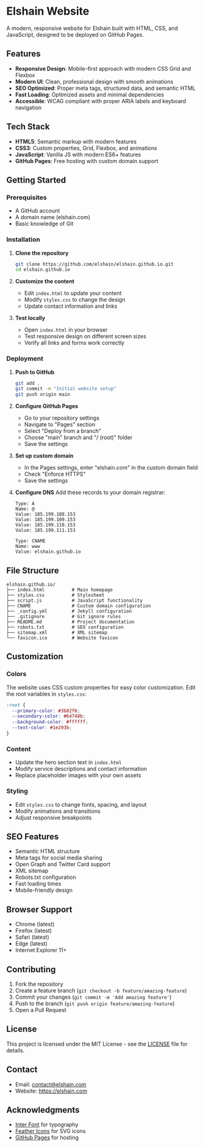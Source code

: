 # Elshain Website

A modern, responsive website for Elshain built with HTML, CSS, and JavaScript, designed to be deployed on GitHub Pages.

## Features

- **Responsive Design**: Mobile-first approach with modern CSS Grid and Flexbox
- **Modern UI**: Clean, professional design with smooth animations
- **SEO Optimized**: Proper meta tags, structured data, and semantic HTML
- **Fast Loading**: Optimized assets and minimal dependencies
- **Accessible**: WCAG compliant with proper ARIA labels and keyboard navigation

## Tech Stack

- **HTML5**: Semantic markup with modern features
- **CSS3**: Custom properties, Grid, Flexbox, and animations
- **JavaScript**: Vanilla JS with modern ES6+ features
- **GitHub Pages**: Free hosting with custom domain support

## Getting Started

### Prerequisites

- A GitHub account
- A domain name (elshain.com)
- Basic knowledge of Git

### Installation

1. **Clone the repository**
   ```bash
   git clone https://github.com/elshain/elshain.github.io.git
   cd elshain.github.io
   ```

2. **Customize the content**
   - Edit `index.html` to update your content
   - Modify `styles.css` to change the design
   - Update contact information and links

3. **Test locally**
   - Open `index.html` in your browser
   - Test responsive design on different screen sizes
   - Verify all links and forms work correctly

### Deployment

1. **Push to GitHub**
   ```bash
   git add .
   git commit -m "Initial website setup"
   git push origin main
   ```

2. **Configure GitHub Pages**
   - Go to your repository settings
   - Navigate to "Pages" section
   - Select "Deploy from a branch"
   - Choose "main" branch and "/ (root)" folder
   - Save the settings

3. **Set up custom domain**
   - In the Pages settings, enter "elshain.com" in the custom domain field
   - Check "Enforce HTTPS"
   - Save the settings

4. **Configure DNS**
   Add these records to your domain registrar:
   ```
   Type: A
   Name: @
   Value: 185.199.108.153
   Value: 185.199.109.153
   Value: 185.199.110.153
   Value: 185.199.111.153
   
   Type: CNAME
   Name: www
   Value: elshain.github.io
   ```

## File Structure

```
elshain.github.io/
├── index.html          # Main homepage
├── styles.css          # Stylesheet
├── script.js           # JavaScript functionality
├── CNAME               # Custom domain configuration
├── _config.yml         # Jekyll configuration
├── .gitignore          # Git ignore rules
├── README.md           # Project documentation
├── robots.txt          # SEO configuration
├── sitemap.xml         # XML sitemap
└── favicon.ico         # Website favicon
```

## Customization

### Colors
The website uses CSS custom properties for easy color customization. Edit the root variables in `styles.css`:

```css
:root {
  --primary-color: #3b82f6;
  --secondary-color: #64748b;
  --background-color: #ffffff;
  --text-color: #1e293b;
}
```

### Content
- Update the hero section text in `index.html`
- Modify service descriptions and contact information
- Replace placeholder images with your own assets

### Styling
- Edit `styles.css` to change fonts, spacing, and layout
- Modify animations and transitions
- Adjust responsive breakpoints

## SEO Features

- Semantic HTML structure
- Meta tags for social media sharing
- Open Graph and Twitter Card support
- XML sitemap
- Robots.txt configuration
- Fast loading times
- Mobile-friendly design

## Browser Support

- Chrome (latest)
- Firefox (latest)
- Safari (latest)
- Edge (latest)
- Internet Explorer 11+

## Contributing

1. Fork the repository
2. Create a feature branch (`git checkout -b feature/amazing-feature`)
3. Commit your changes (`git commit -m 'Add amazing feature'`)
4. Push to the branch (`git push origin feature/amazing-feature`)
5. Open a Pull Request

## License

This project is licensed under the MIT License - see the [LICENSE](LICENSE) file for details.

## Contact

- Email: contact@elshain.com
- Website: https://elshain.com

## Acknowledgments

- [Inter Font](https://rsms.me/inter/) for typography
- [Feather Icons](https://feathericons.com/) for SVG icons
- [GitHub Pages](https://pages.github.com/) for hosting 